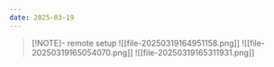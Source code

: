 ```yaml
---
date: 2025-03-19
---
```



> [!NOTE]- remote setup
> ![[file-20250319164951158.png]]
> ![[file-20250319165054070.png]]
> ![[file-20250319165311931.png]]

